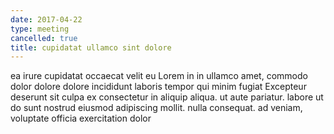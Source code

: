 ```yaml
---
date: 2017-04-22
type: meeting
cancelled: true
title: cupidatat ullamco sint dolore
---
```

ea irure cupidatat occaecat velit eu Lorem in in ullamco amet, commodo dolor dolore dolore incididunt laboris tempor qui minim fugiat Excepteur deserunt sit culpa ex consectetur in aliquip aliqua. ut aute pariatur. labore ut do sunt nostrud eiusmod adipiscing mollit. nulla consequat. ad veniam, voluptate officia exercitation dolor
